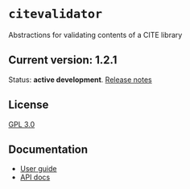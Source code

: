 # `citevalidator`

Abstractions for validating contents of a CITE library




## Current version:  1.2.1

Status:  **active development**. [Release notes](releases.md)

## License

[GPL 3.0](http://www.opensource.org/licenses/gpl-3.0.html)

## Documentation

- [User guide](https://cite-architecture.github.io/citevalidator/)
- [API docs](https://cite-architecture.github.io/cite-api-docs/citevalidator/api/edu/holycross/shot/citevalidator/index.html)
